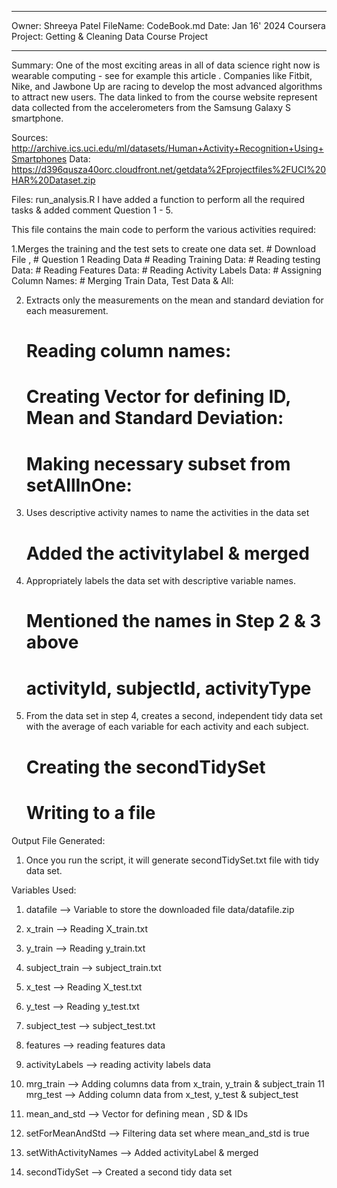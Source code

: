 *********************************************************
Owner: Shreeya Patel
FileName: CodeBook.md
Date: Jan 16' 2024
Coursera Project: Getting & Cleaning Data Course Project
*********************************************************

Summary:
One of the most exciting areas in all of data science right now is wearable computing - see for example this article . Companies like Fitbit, Nike, and Jawbone Up are racing to develop the most advanced algorithms to attract new users. The data linked to from the course website represent data collected from the accelerometers from the Samsung Galaxy S smartphone. 

Sources:
http://archive.ics.uci.edu/ml/datasets/Human+Activity+Recognition+Using+Smartphones
Data:
https://d396qusza40orc.cloudfront.net/getdata%2Fprojectfiles%2FUCI%20HAR%20Dataset.zip

Files:   run_analysis.R 
I have added a function to perform all the required tasks & added comment Question 1 - 5.

This file contains the main code to perform the various activities required:

1.Merges the training and the test sets to create one data set.
	#  Download File , 
	#  Question 1 Reading Data 
	#  Reading Training Data:
	#  Reading testing Data:
	#  Reading Features Data:
	#  Reading Activity Labels Data:
	#  Assigning Column Names:
	#  Merging Train Data, Test Data & All:
	

2. Extracts only the measurements on the mean and standard deviation for each measurement.
	# Reading column names:
	# Creating Vector for defining ID, Mean and Standard Deviation:
	# Making necessary subset from setAllInOne:
		
3. Uses descriptive activity names to name the activities in the data set
	# Added the activitylabel & merged

4. Appropriately labels the data set with descriptive variable names.
	# Mentioned the names in Step 2 & 3 above
	# activityId, subjectId, activityType

5. From the data set in step 4, creates a second, independent tidy data set with the average of each variable for each activity and each subject.
	# Creating the secondTidySet
	# Writing to a file

Output File Generated:
1. Once you run the script, it will generate secondTidySet.txt file with tidy data set.

Variables Used:

1. datafile —> Variable to store the downloaded file data/datafile.zip
2. x_train —> Reading X_train.txt
3. y_train —> Reading y_train.txt
4. subject_train —> subject_train.txt

5. x_test —> Reading X_test.txt
6. y_test —> Reading y_test.txt
7. subject_test —> subject_test.txt

8. features —> reading features data
9. activityLabels —> reading activity labels data

10. mrg_train —> Adding  columns data from x_train, y_train & subject_train 
11 mrg_test —> Adding column data from x_test, y_test & subject_test

12. mean_and_std —> Vector for defining mean , SD & IDs

13. setForMeanAndStd —> Filtering data set where mean_and_std is true

14. setWithActivityNames —> Added activityLabel & merged

15. secondTidySet —> Created a second tidy data set 




